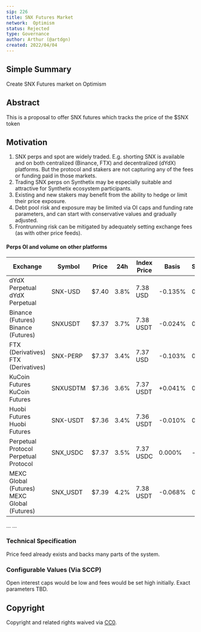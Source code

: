 ```yaml
---
sip: 226
title: SNX Futures Market
network:  Optimism 
status: Rejected
type: Governance
author: Arthur (@artdgn)
created: 2022/04/04
---
```


## Simple Summary

<!--"If you can't explain it simply, you don't understand it well enough." Simply describe the outcome the proposed changes intends to achieve. This should be non-technical and accessible to a casual community member.-->

Create SNX Futures market on Optimism 

## Abstract

<!--A short (~200 word) description of the proposed change, the abstract should clearly describe the proposed change. This is what *will* be done if the SIP is implemented, not *why* it should be done or *how* it will be done. If the SIP proposes deploying a new contract, write, "We propose to deploy a new contract that will do x".-->

This is a proposal to offer SNX futures which tracks the price of the $SNX token

## Motivation


<!--This is where you explain the reasoning behind how you propose to solve the problem. Why did you propose to implement the change in this way, what were the considerations and trade-offs? The rationale fleshes out what motivated the design and why particular design decisions were made. It should describe alternate designs that were considered and related work. The rationale may also provide evidence of consensus within the community, and should discuss important objections or concerns raised during discussion.-->

1. SNX perps and spot are widely traded. E.g. shorting SNX is available and on both centralized (Binance, FTX) and decentralized (dYdX) platforms. But the protocol and stakers are not capturing any of the fees or funding paid in those markets.
2. Trading SNX perps on Synthetix may be especially suitable and attractive for Synthetix ecosystem participants.
3. Existing and new stakers may benefit from the ability to hedge or limit their price exposure.
4. Debt pool risk and exposure may be limited via OI caps and funding rate parameters, and can start with conservative values and gradually adjusted.
5. Frontrunning risk can be mitigated by adequately setting exchange fees (as with other price feeds).

#### Perps OI and volume on other platforms

|Exchange                           |Symbol  |Price|24h |Index Price|Basis  |Spread|Funding Rate|Open Interest|24h Volume    |Last Traded|
|-----------------------------------|--------|-----|----|-----------|-------|------|------------|-------------|--------------|-----------|
|dYdX Perpetual dYdX Perpetual      |SNX-USD |$7.40|3.8%|7.38 USD   |-0.135%|0.14% |0.002%      |$20,036,981  |$14,007,494.10|Recently   |
|Binance (Futures) Binance (Futures)|SNXUSDT |$7.37|3.7%|7.38 USDT  |-0.024%|0.01% |0.010%      |$14,452,068  |$83,291,836.21|Recently   |
|FTX (Derivatives) FTX (Derivatives)|SNX-PERP|$7.37|3.4%|7.37 USD   |-0.103%|0.05% |0.005%      |$13,573,399  |$15,170,213.04|Recently   |
|KuCoin Futures KuCoin Futures      |SNXUSDTM|$7.36|3.6%|7.37 USDT  |+0.041%|0.03% |0.008%      |$2,946,541   |$3,913,255.63 |Recently   |
|Huobi Futures Huobi Futures        |SNX-USDT|$7.36|3.4%|7.36 USDT  |-0.010%|0.27% |0.010%      |$1,614,129   |$1,170,985.64 |Recently   |
|Perpetual Protocol Perpetual Protocol|SNX_USDC|$7.37|3.5%|7.37 USDC  |0.000% |-     |0.008%      |$1,436,921   |$1,686,194.95 |Recently   |
|MEXC Global (Futures) MEXC Global (Futures)|SNX_USDT|$7.39|4.2%|7.38 USDT  |-0.068%|0.8%  |0.020%      |$820,986     |$674,430.51   |Recently   |
...
...


### Technical Specification

Price feed already exists and backs many parts of the system.

### Configurable Values (Via SCCP)

Open interest caps would be low and fees would be set high initially. Exact parameters TBD.


## Copyright

Copyright and related rights waived via [CC0](https://creativecommons.org/publicdomain/zero/1.0/).
